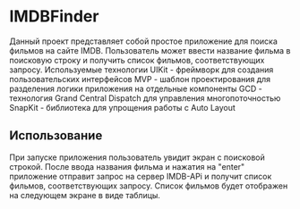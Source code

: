 # IMDBFinder
Данный проект представляет собой простое приложение для поиска фильмов на сайте IMDB. Пользователь может ввести название фильма в поисковую строку и получить список фильмов, соответствующих запросу.
Используемые технологии
UIKit - фреймворк для создания пользовательских интерфейсов
MVP - шаблон проектирования для разделения логики приложения на отдельные компоненты
GCD - технология Grand Central Dispatch для управления многопоточностью
SnapKit - библиотека для упрощения работы с Auto Layout
## Использование
При запуске приложения пользователь увидит экран с поисковой строкой. После ввода названия фильма и нажатия на "enter" приложение отправит запрос на сервер IMDB-APi и получит список фильмов, соответствующих запросу. Список фильмов будет отображен на следующем экране в виде таблицы.
